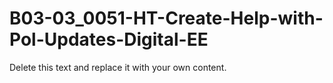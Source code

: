 

# B03-03_0051-HT-Create-Help-with-Pol-Updates-Digital-EE

Delete this text and replace it with your own content.
